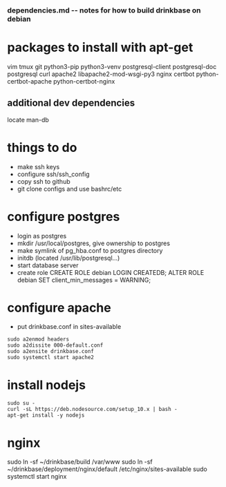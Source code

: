 ### dependencies.md -- notes for how to build drinkbase on debian

# packages to install with apt-get
vim
tmux
git
python3-pip
python3-venv
postgresql-client
postgresql-doc
postgresql
curl
apache2
libapache2-mod-wsgi-py3
nginx
certbot
python-certbot-apache
python-certbot-nginx
## additional dev dependencies
locate
man-db


# things to do
- make ssh keys
- configure ssh/ssh_config
- copy ssh to github
- git clone configs and use bashrc/etc

# configure postgres
- login as postgres
- mkdir /usr/local/postgres, give ownership to postgres
- make symlink of pg_hba.conf to postgres directory
- initdb (located /usr/lib/postgresql...)
- start database server
- create role
  CREATE ROLE debian LOGIN CREATEDB;
  ALTER ROLE debian SET client_min_messages = WARNING;

# configure apache
- put drinkbase.conf in sites-available
```
sudo a2enmod headers
sudo a2dissite 000-default.conf
sudo a2ensite drinkbase.conf
sudo systemctl start apache2
```

# install nodejs
```
sudo su -
curl -sL https://deb.nodesource.com/setup_10.x | bash -
apt-get install -y nodejs
```

# nginx
sudo ln -sf ~/drinkbase/build /var/www
sudo ln -sf ~/drinkbase/deployment/nginx/default /etc/nginx/sites-available
sudo systemctl start nginx
